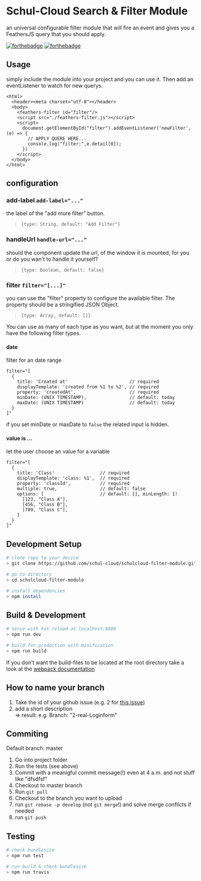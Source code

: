 # Schul-Cloud Search & Filter Module

an universal configurable filter module that will fire an event 
and gives you a FeathersJS query that you should apply.

[![forthebadge](http://forthebadge.com/images/badges/made-with-vue.svg)](http://forthebadge.com)
[![forthebadge](http://forthebadge.com/images/badges/built-with-love.svg)](http://forthebadge.com)

## Usage
simply include the module into your project and you can use it.
Then add an eventListener to watch for new querys.
```
<html>
  <header><meta charset="utf-8"></header>
  <body>
    <feathers-filter id="filter"/>
    <script src="./feathers-filter.js"></script>
    <script>
      document.getElementById("filter").addEventListener('newFilter', (e) => {
        // APPLY QUERE HERE...
        console.log("filter:",e.detail[0]);
      })
    </script>
  </body>
</html>
```

## configuration

### add-label `add-label="..."`

the label of the "add more filter" button.

> `{type: String, default: "Add Filter"}`

### handleUrl `handle-url="..."`

should the component update the url, of the window it is mounted, 
for you or do you wan't to handle it yourself?

> `{type: Boolean, default: false}`

### filter `filter="[...]"`
you can use the "filter" property to configure the available filter. 
The property should be a stringified JSON Object. 

> `{type: Array, default: []}`

You can use as many of each type as you want, but at the moment you only have the following filter types. 

#### date
filter for an date range
```
filter="[
  {
    title: 'Created at'                       // required
    displayTemplate: 'created from %1 to %2', // required
    property: 'createdAt',                    // required
    minDate: (UNIX TIMESTAMP),                // default: today
    maxDate: (UNIX TIMESTAMP)                 // default: today
  }
]" 
```
if you set minDate or maxDate to `false` the related input is hidden.

#### value is ...
let the user choose an value for a variable
```
filter="[
  {
    title: 'Class'                 // required
    displayTemplate: 'class: %1',  // required
    property: 'classId',           // required
    multiple: true,                // default: false
    options: [                     // default: [], minLength: 1!
      [123, "Class A"],
      [456, "Class B"],
      [789, "Class C"],
    ]
  }
]" 
```

## Development Setup

``` bash
# clone repo to your device
> git clone https://github.com/schul-cloud/schulcloud-filter-module.git

# go to directory
> cd schulcloud-filter-module

# install dependencies
> npm install
```

## Build & Development

``` bash
# serve with hot reload at localhost:8080
> npm run dev

# build for production with minification
> npm run build
```

If you don't want the build-files to be located at the root directory 
take a look at the [webpack documentation](https://webpack.js.org/guides/public-path/)

## How to name your branch

1. Take the id of your github issue (e.g. 2 for [this issue](https://github.com/schul-cloud/schulcloud-content-editor/issues/2))
2. add a short description <br>
=> result: e.g. Branch: "2-real-Loginform"

## Commiting

Default branch: master

1. Go into project folder
2. Run the tests (see above)
3. Commit with a meanigful commit message(!) even at 4 a.m. and not stuff like "dfsdfsf"
4. Checkout to master branch
5. Run `git pull`
6. Checkout to the branch you want to upload
7. run `git rebase -p develop` (not `git merge`!) and solve merge conflicts if needed
8. run `git push`

## Testing
``` bash
# check bundlesize
> npm run test

# run build & check bundlesize
> npm run travis
```
